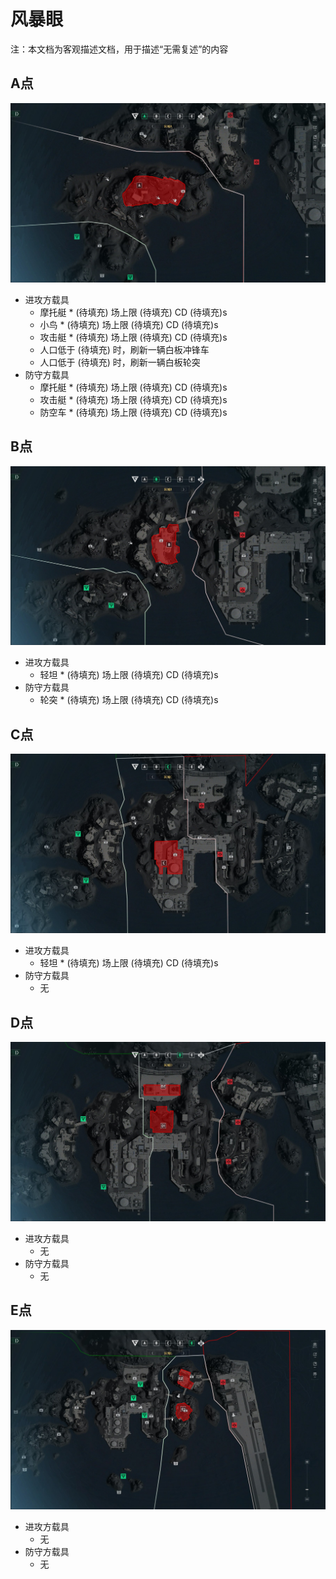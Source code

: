 风暴眼
===
注：本文档为客观描述文档，用于描述“无需复述”的内容 

A点
---
![A点地图](./readme_assets/StageA.jpg)
* 进攻方载具 
  * 摩托艇 * (待填充) 场上限 (待填充) CD (待填充)s
  * 小鸟 * (待填充) 场上限 (待填充) CD (待填充)s
  * 攻击艇 * (待填充) 场上限 (待填充) CD (待填充)s
  * 人口低于 (待填充) 时，刷新一辆白板冲锋车
  * 人口低于 (待填充) 时，刷新一辆白板轮突
* 防守方载具
  * 摩托艇 * (待填充) 场上限 (待填充) CD (待填充)s
  * 攻击艇 * (待填充) 场上限 (待填充) CD (待填充)s
  * 防空车 * (待填充) 场上限 (待填充) CD (待填充)s

B点
---
![B点地图](./readme_assets/StageB.jpg)
* 进攻方载具 
  * 轻坦 * (待填充) 场上限 (待填充) CD (待填充)s
* 防守方载具
  * 轮突 * (待填充) 场上限 (待填充) CD (待填充)s

C点
---
![C点地图](./readme_assets/StageC.jpg)
* 进攻方载具 
  * 轻坦 * (待填充) 场上限 (待填充) CD (待填充)s
* 防守方载具
  * 无

D点
---
![D点地图](./readme_assets/StageD.jpg)
* 进攻方载具 
  * 无
* 防守方载具
  * 无

E点
---
![E点地图](./readme_assets/StageE.jpg)
* 进攻方载具 
  * 无
* 防守方载具
  * 无